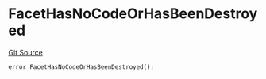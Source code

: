 # FacetHasNoCodeOrHasBeenDestroyed
[Git Source](https://github.com/thrackle-io/tron/blob/54f7f9441857e3c2c8f186b9d669a05f288b8209/src/client/token/handler/diamond/HandlerDiamond.sol)


```solidity
error FacetHasNoCodeOrHasBeenDestroyed();
```

